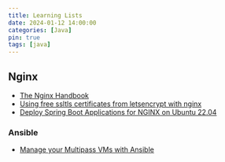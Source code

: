 ```yaml
---
title: Learning Lists
date: 2024-01-12 14:00:00
categories: [Java]
pin: true
tags: [java]
---
```


## Nginx
- [The Nginx Handbook](https://www.freecodecamp.org/news/the-nginx-handbook/)
- [Using free ssltls certificates from letsencrypt with nginx](https://www.nginx.com/blog/using-free-ssltls-certificates-from-lets-encrypt-with-nginx/)
- [Deploy Spring Boot Applications for NGINX on Ubuntu 22.04](https://www.linode.com/docs/guides/how-to-deploy-spring-boot-applications-nginx-ubuntu-22-04/)

### Ansible
- [Manage your Multipass VMs with Ansible](https://theko2fi.medium.com/manage-your-multipass-vms-with-ansible-a84cdd7bcbe8)
